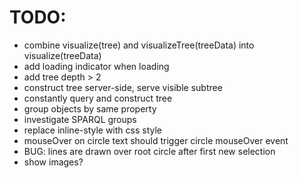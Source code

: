 # TODO:

- combine visualize(tree) and visualizeTree(treeData) into visualize(treeData)
- add loading indicator when loading
- add tree depth > 2
- construct tree server-side, serve visible subtree
- constantly query and construct tree
- group objects by same property
- investigate SPARQL groups
- replace inline-style with css style
- mouseOver on circle text should trigger circle mouseOver event
- BUG: lines are drawn over root circle after first new selection
- show images?